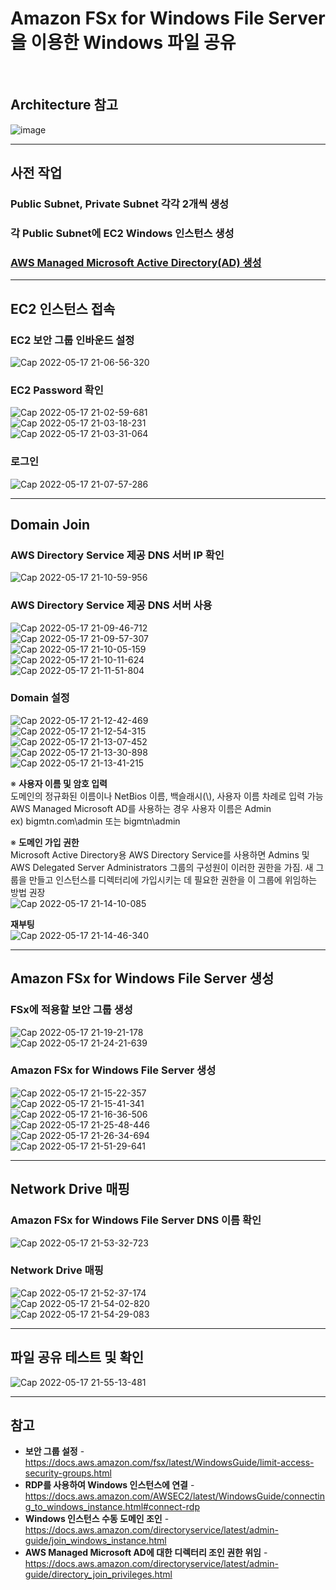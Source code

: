 # Amazon FSx for Windows File Server을 이용한 Windows 파일 공유

<br/>

## Architecture 참고
![image](https://user-images.githubusercontent.com/46125158/168588704-45445fb5-8e06-477e-80f2-3a263b721d09.png)

<hr>

## 사전 작업
### Public Subnet, Private Subnet 각각 2개씩 생성

### 각 Public Subnet에 EC2 Windows 인스턴스 생성

### [AWS Managed Microsoft Active Directory(AD) 생성](https://github.com/kva231/AWS-Tech-Note/blob/master/Security%2C%20Identity%2C%20%26%20Compliance/AWS%20Directory%20Service/AWS%20Managed%20Microsoft%20Active%20Directory(AD)%20%EC%83%9D%EC%84%B1.md)

<hr>

## EC2 인스턴스 접속
### EC2 보안 그룹 인바운드 설정
![Cap 2022-05-17 21-06-56-320](https://user-images.githubusercontent.com/46125158/168967439-581647f4-5be7-4848-912e-325b63ba4b02.png)

### EC2 Password 확인
![Cap 2022-05-17 21-02-59-681](https://user-images.githubusercontent.com/46125158/168967604-652b89d2-5905-49f1-bbd4-1985f81b6b89.png)  
![Cap 2022-05-17 21-03-18-231](https://user-images.githubusercontent.com/46125158/168967613-3df947a7-4d7c-4940-81c0-a131408a27b3.png)  
![Cap 2022-05-17 21-03-31-064](https://user-images.githubusercontent.com/46125158/168967625-cf8aa238-b504-4263-9bae-317a7e16823f.png)

### 로그인
![Cap 2022-05-17 21-07-57-286](https://user-images.githubusercontent.com/46125158/168968967-69a6fe77-cdc3-4299-a2d6-d117cf49fadf.png)  

<hr>

## Domain Join
### AWS Directory Service 제공 DNS 서버 IP 확인
![Cap 2022-05-17 21-10-59-956](https://user-images.githubusercontent.com/46125158/168971280-b4fcb238-3e38-4474-943f-82c483a34e52.png)

### AWS Directory Service 제공 DNS 서버 사용
![Cap 2022-05-17 21-09-46-712](https://user-images.githubusercontent.com/46125158/168970469-5e0a5eb5-0d34-4383-ab8e-37f481ef2a40.png)  
![Cap 2022-05-17 21-09-57-307](https://user-images.githubusercontent.com/46125158/168970541-03b6da53-e9d8-451b-bdfc-4ca6a2bfaa87.png)  
![Cap 2022-05-17 21-10-05-159](https://user-images.githubusercontent.com/46125158/168970583-4bf7cf7e-0dd2-418f-a973-ce65ae7db1b8.png)  
![Cap 2022-05-17 21-10-11-624](https://user-images.githubusercontent.com/46125158/168970667-4fffcb2a-6937-4770-a64b-2bd1c1424c6a.png)  
![Cap 2022-05-17 21-11-51-804](https://user-images.githubusercontent.com/46125158/168971111-41a5c521-4dcc-41bd-b2e6-4f4b06b96b53.png)  

### Domain 설정
![Cap 2022-05-17 21-12-42-469](https://user-images.githubusercontent.com/46125158/168972849-f4f57f34-996b-416c-b829-f021c69bc716.png)  
![Cap 2022-05-17 21-12-54-315](https://user-images.githubusercontent.com/46125158/168972940-3db8dee7-6184-48b5-a41c-5547b0358829.png)  
![Cap 2022-05-17 21-13-07-452](https://user-images.githubusercontent.com/46125158/168973081-5230cd48-c74b-4136-94bb-c40489d44928.png)  
![Cap 2022-05-17 21-13-30-898](https://user-images.githubusercontent.com/46125158/168973160-bbaff87e-8b38-4228-ae3f-52aa1a44cfdc.png)  
![Cap 2022-05-17 21-13-41-215](https://user-images.githubusercontent.com/46125158/168973912-5240d9bf-f46a-4bb6-ae58-babb02257de8.png)

※ **사용자 이름 및 암호 입력**  
도메인의 정규화된 이름이나 NetBios 이름, 백슬래시(\\), 사용자 이름 차례로 입력 가능  
AWS Managed Microsoft AD를 사용하는 경우 사용자 이름은 Admin  
ex) bigmtn.com\admin 또는 bigmtn\admin

※ **도메인 가입 권한**  
Microsoft Active Directory용 AWS Directory Service를 사용하면 Admins 및 AWS Delegated Server Administrators 그룹의 구성원이 이러한 권한을 가짐. 
새 그룹을 만들고 인스턴스를 디렉터리에 가입시키는 데 필요한 권한을 이 그룹에 위임하는 방법 권장  
![Cap 2022-05-17 21-14-10-085](https://user-images.githubusercontent.com/46125158/168986537-fec2bc72-f7c8-4277-a2db-588bc5e54d9d.png)  

**재부팅**  
![Cap 2022-05-17 21-14-46-340](https://user-images.githubusercontent.com/46125158/168989290-c873e54e-d45d-4edb-b7c7-3363b11d5903.png)

<hr>

## Amazon FSx for Windows File Server 생성
### FSx에 적용할 보안 그룹 생성
![Cap 2022-05-17 21-19-21-178](https://user-images.githubusercontent.com/46125158/169027314-973a2535-6074-4a7a-95c3-6c503860e444.png)  
![Cap 2022-05-17 21-24-21-639](https://user-images.githubusercontent.com/46125158/169027646-5daec901-7a99-48da-953d-63df8b1c4bfd.png)

### Amazon FSx for Windows File Server 생성
![Cap 2022-05-17 21-15-22-357](https://user-images.githubusercontent.com/46125158/169027793-7db20461-80e7-424f-9841-35dda07881f5.png)  
![Cap 2022-05-17 21-15-41-341](https://user-images.githubusercontent.com/46125158/169027877-414b9ebd-f7ca-42bf-9310-ee6971b540f4.png)  
![Cap 2022-05-17 21-16-36-506](https://user-images.githubusercontent.com/46125158/169028165-7976b787-a7ca-4ed7-a118-64bf0fc2d3ae.png)  
![Cap 2022-05-17 21-25-48-446](https://user-images.githubusercontent.com/46125158/169028699-c2a83357-704c-4a9f-ab96-9e19d9cd5820.png)  
![Cap 2022-05-17 21-26-34-694](https://user-images.githubusercontent.com/46125158/169028793-11ba851c-b2d8-44bf-93f9-26cdbf09acfe.png)  
![Cap 2022-05-17 21-51-29-641](https://user-images.githubusercontent.com/46125158/169029028-7bad82e5-8e53-4387-b902-6463377ac7fd.png)

<hr>

## Network Drive 매핑
### Amazon FSx for Windows File Server DNS 이름 확인
![Cap 2022-05-17 21-53-32-723](https://user-images.githubusercontent.com/46125158/169030285-d2e3bc60-9a03-49c1-aaae-848dbe459472.png)

### Network Drive 매핑
![Cap 2022-05-17 21-52-37-174](https://user-images.githubusercontent.com/46125158/169029863-b9682820-f5d8-46ca-a8ae-c62570642917.png)  
![Cap 2022-05-17 21-54-02-820](https://user-images.githubusercontent.com/46125158/169031608-9cdccf88-00d7-476f-8e2a-320e3a0016a1.png)  
![Cap 2022-05-17 21-54-29-083](https://user-images.githubusercontent.com/46125158/169031986-c468e770-3a05-4c18-9bad-a588f004be1d.png)

<hr>

## 파일 공유 테스트 및 확인
![Cap 2022-05-17 21-55-13-481](https://user-images.githubusercontent.com/46125158/169032469-e196e7be-f7e8-4aac-8088-29ed9af718aa.png)

<hr>

## 참고
- **보안 그룹 설정** - https://docs.aws.amazon.com/fsx/latest/WindowsGuide/limit-access-security-groups.html
- **RDP를 사용하여 Windows 인스턴스에 연결** - https://docs.aws.amazon.com/AWSEC2/latest/WindowsGuide/connecting_to_windows_instance.html#connect-rdp
- **Windows 인스턴스 수동 도메인 조인** - https://docs.aws.amazon.com/directoryservice/latest/admin-guide/join_windows_instance.html
- **AWS Managed Microsoft AD에 대한 디렉터리 조인 권한 위임** - https://docs.aws.amazon.com/directoryservice/latest/admin-guide/directory_join_privileges.html
